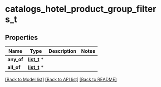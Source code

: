 # catalogs_hotel_product_group_filters_t

## Properties
Name | Type | Description | Notes
------------ | ------------- | ------------- | -------------
**any_of** | [**list_t**](catalogs_hotel_product_group_filter_keys.md) \* |  | 
**all_of** | [**list_t**](catalogs_hotel_product_group_filter_keys.md) \* |  | 

[[Back to Model list]](../README.md#documentation-for-models) [[Back to API list]](../README.md#documentation-for-api-endpoints) [[Back to README]](../README.md)


